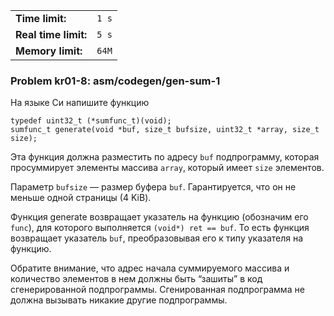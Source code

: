 |                      |       |
|----------------------|-------|
| **Time limit:**      | `1 s` |
| **Real time limit:** | `5 s` |
| **Memory limit:**    | `64M` |


### Problem kr01-8: asm/codegen/gen-sum-1

На языке Си напишите функцию

    
    
    typedef uint32_t (*sumfunc_t)(void);
    sumfunc_t generate(void *buf, size_t bufsize, uint32_t *array, size_t size);

Эта функция должна разместить по адресу `buf` подпрограмму, которая просуммирует элементы массива
`array`, который имеет `size` элементов.

Параметр `bufsize` — размер буфера `buf`. Гарантируется, что он не меньше одной страницы (4 KiB).

Функция generate возвращает указатель на функцию (обозначим его `func`), для которого выполняется
`(void*) ret == buf`. То есть функция возвращает указатель `buf`, преобразовывая его к типу
указателя на функцию.

Обратите внимание, что адрес начала суммируемого массива и количество элементов в нем должны быть
“зашиты” в код сгенерированной подпрограммы. Сгенированная подпрограмма не должна вызывать никакие
другие подпрограммы.

